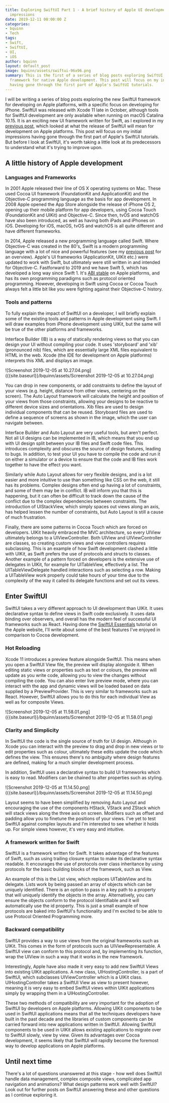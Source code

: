 ```yaml
---
title: Exploring SwiftUI Part 1 - A brief history of Apple UI development and Initial
  impressions
date: 2019-12-11 00:00:00 Z
categories:
- bquinn
- Tech
tags:
- Swift,
- SwiftUI,
- UI,
- iOS
author: bquinn
layout: default_post
image: bquinn/assets/swiftui-96x96.png
summary: This is the first of a series of blog posts exploring SwiftUI, the new UI
  framework for native Apple development. This post will focus on my initial impressions,
  having gone through the first part of Apple's SwiftUI tutorials.
---
```


I will be writing a series of blog posts exploring the new SwiftUI framework for developing on Apple platforms, with a specific focus on developing for iPhone. SwiftUI was released with Xcode 11 late in October, although tools for SwiftUI development are only available when running on macOS Catalina 10.15. It is an exciting new UI framework written for Swift, as I explored in my [previous post](https://blog.scottlogic.com/2019/09/02/swift-ui-a-new-player-in-ui-frameworks.html), which looked at what the release of SwiftUI will mean for development on Apple platforms. This post will focus on my initial impressions having gone through the first part of Apple's SwiftUI tutorials. But before I look at SwiftUI, it's worth taking a little look at its predecessors to understand what it's trying to improve upon.

## A little history of Apple development

### Languages and Frameworks

In 2001 Apple released their line of OS X operating systems on Mac. These used Cocoa UI framework (FoundationKit and ApplicationKit) and the Objective-C programming language as the basis for app development. In 2008 Apple opened the App Store alongside the release of iPhone OS 2, opening up their mobile platform for app developers, using Cocoa Touch (FoundationKit and UIKit) and Objective-C. Since then, tvOS and watchOS have also been introduced, as well as having both iPads and iPhones on iOS. Developing for iOS, macOS, tvOS and watchOS is all quite different and have different frameworks.


In 2014, Apple released a new programming language called Swift. Where Objective-C was created in the 80's, Swift is a modern programming language with a lot of nice and powerful features (see my [previous post](https://blog.scottlogic.com/2019/07/19/swift-the-beautiful-language.html) for an overview). Apple's UI frameworks (ApplicationKit, UIKit etc.) were updated to work with Swift, but ultimately were still written in and intended for Objective-C. Fastforward to 2019 and we have Swift 5, which has developed a long way since Swift 1. It's [ABI stable](https://swift.org/blog/abi-stability-and-more/) on Apple platforms, and has its own programming paradigms such as protocol oriented programming. However, developing in Swift using Cocoa or Cocoa Touch always felt a little bit like you were fighting against their Objective-C history.


### Tools and patterns

To fully explain the impact of SwiftUI on a developer, I will briefly explain some of the existing tools and patterns in Apple development using Swift. I will draw examples from iPhone development using UIKit, but the same will be true of the other platforms and frameworks.

Interface Builder (IB) is a way of statically rendering views so that you can design your UI without compiling your code. It uses 'storyboard' and 'xib' (pronounced nib) files, which are essentially large XML files equivalent to HTML in the web. Xcode (the IDE for development on Apple platforms) interprets this XML and displays an image. 

![Screenshot 2019-12-05 at 10.27.04.png]({{site.baseurl}}/bquinn/assets/Screenshot 2019-12-05 at 10.27.04.png)

You can drop in new components, or add constraints to define the layout of your views (e.g. height, distance from other views, centering on the screen). The Auto Layout framework will calculate the height and position of your views from those constraints, allowing your designs to be reactive to different device sizes and orientations. Xib files are used to design individual components that can be reused. Storyboard files are used to define a sequence of screens as shown in the image, which the user can navigate between.

Interface Builder and Auto Layout are very useful tools, but aren't perfect. Not all UI designs can be implemented in IB, which means that you end up with UI design split between your IB files and Swift code files. This introduces complexity and obscures the source of design features, leading to bugs. In addition, to test your UI you have to compile the code and run it on either a simulator or a device to ensure that the code and IB files work together to have the effect you want.

Similarly while Auto Layout allows for very flexible designs, and is a lot easier and more intuitive to use than something like CSS on the web, it still has its problems. Complex designs often end up having a lot of constraints, and some of them may be in conflict. IB will inform you that this is happening, but it can often be difficult to track down the cause of the conflict due to the complex dependencies between constraints. The introduction of UIStackView, which simply spaces out views along an axis, has helped lessen the number of constraints, but Auto Layout is still a cause of much frustration.

Finally, there are some patterns in Cocoa Touch which are forced on developers. UIKit heavily embraced the MVC architecture, so every UIView ultimately belongs to a UIViewController. Both UIView and UIViewController are classes, so creating custom views and view controllers requires subclassing. This is an example of how Swift development clashed a little with UIKit, as Swift prefers the use of protocols and structs to classes. Another example of a pattern forced on developers is the extensive use of delegates in UIKit, for example for UITableView, effectively a list. The UITableViewDelegate handled interactions such as selecting a row. Making a UITableView work properly could take hours of your time due to the complexity of the way it called its delegate functions and set out its views.

## Enter SwiftUI

SwiftUI takes a very different approach to UI development than UIKit. It uses declarative syntax to define views in Swift code exclusively. It uses data binding over observers, and overall has the modern feel of successful UI frameworks such as React. Having done the [SwiftUI Essentials](https://developer.apple.com/tutorials/swiftui/tutorials) tutorial on the Apple website, I'll write about some of the best features I've enjoyed in comparison to Cocoa development.

### Hot Reloading

Xcode 11 introduces a preview feature alongside SwiftUI. This means when you open a SwiftUI View file, the preview will display alongside it. When editing static views or properties such as text or colours, the preview will update as you write code, allowing you to view the changes without compiling the code. You can also enter live preview mode, where you can interact with the app and dynamic views will be loaded based on data supplied by a PreviewProvider. This is very similar to frameworks such as React. However, SwiftUI allows you to do this for each individual View as well as for composite Views.

![Screenshot 2019-12-05 at 11.58.01.png]({{site.baseurl}}/bquinn/assets/Screenshot 2019-12-05 at 11.58.01.png)

### Clarity and Simplicity

In SwiftUI the code is the single source of truth for UI design. Although in Xcode you can interact with the preview to drag and drop in new views or to edit properties such as colour, ultimately these edits update the code which defines the view. This ensures there's no ambiguity where design features are defined, making for a much simpler development process.

In addition, SwiftUI uses a declarative syntax to build UI frameworks which is easy to read. Modifiers can be chained to alter properties such as styling.

![Screenshot 2019-12-05 at 11.14.50.png]({{site.baseurl}}/bquinn/assets/Screenshot 2019-12-05 at 11.14.50.png)

Layout seems to have been simplified by removing Auto Layout and encouraging the use of the components HStack, VStack and ZStack which will stack views along the three axis on screen. Modifiers such as offset and padding allow you to finetune the positions of your views. I've yet to test SwiftUI against complex layouts and I'm interested to see whether it holds up. For simple views however, it's very easy and intuitive.


### A framework written for Swift

SwiftUI is a framework written for Swift. It takes advantage of the features of Swift, such as using trailing closure syntax to make its declarative syntax readable. It encourages the use of protocols over class inheritance by using protocols for the basic building blocks of the framework, such as View.

An example of this is the List view, which replaces UITableView and its delegate. Lists work by being passed an array of objects which can be uniquely identified. There is an option to pass in a key path to a property that will uniquely identify the objects in the array. Alternatively, you can ensure the objects conform to the protocol Identifiable and it will automatically use the id property. This is just a small example of how protocols are baked into SwiftUI's functionality and I'm excited to be able to use Protocol Oriented Programming more.

### Backward compatibility

SwiftUI provides a way to use views from the original frameworks such as UIKit. This comes in the form of protocols such as UIViewRepresentable. A SwiftUI view can conform to this protocol and, by implementing its function, wrap the UIView in such a way that it works in the new framework.

Interestingly, Apple have also made it very easy to add new SwiftUI Views into existing UIKit applications. A new class, UIHostingController, is a part of SwiftUI, which subclasses UIViewController which is a UIKit class. UIHostingController takes a SwiftUI View as view to present however, meaning it is very easy to embed SwiftUI views within UIKit applications simply by wrapping them in a UIHostingController. 

These two methods of compatibility are very important for the adoption of SwiftUI by developers on Apple platforms. Allowing UIKit components to be used in SwiftUI applications means that all the techniques developers have built in the past decade and the libraries of custom components can be carried forward into new applications written in SwiftUI. Allowing SwiftUI components to be used in UIKit allows existing applications to migrate over to SwiftUI slowly, view by view. Given its advantages over Cocoa development, it seems likely that SwiftUI will rapidly become the foremost way to develop applications on Apple platforms.


## Until next time

There's a lot of questions unanswered at this stage - how well does SwiftUI handle data management, complex composite views, complicated app navigation and animations? What design patterns work well with SwiftUI? Look out for further posts on SwiftUI answering these and other questions as I continue exploring it.
